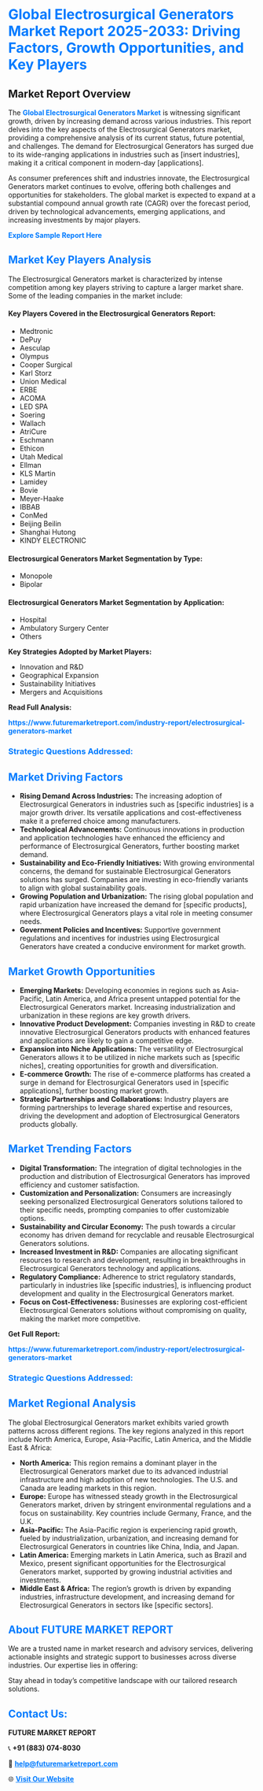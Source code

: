 <h1 style="color: #007BFF;">Global Electrosurgical Generators Market Report 2025-2033: Driving Factors, Growth Opportunities, and Key Players</h1>

<section id="overview">
<h2>Market Report Overview</h2>
<p>The <a href="https://www.futuremarketreport.com/industry-report/electrosurgical-generators-market" style="color: #007BFF; text-decoration: none;"><strong>Global Electrosurgical Generators Market</strong></a> is witnessing significant growth, driven by increasing demand across various industries. This report delves into the key aspects of the Electrosurgical Generators market, providing a comprehensive analysis of its current status, future potential, and challenges. The demand for Electrosurgical Generators has surged due to its wide-ranging applications in industries such as [insert industries], making it a critical component in modern-day [applications].</p>
<p>As consumer preferences shift and industries innovate, the Electrosurgical Generators market continues to evolve, offering both challenges and opportunities for stakeholders. The global market is expected to expand at a substantial compound annual growth rate (CAGR) over the forecast period, driven by technological advancements, emerging applications, and increasing investments by major players.</p>
</section>

<section id="overview">
<p><a href="https://www.futuremarketreport.com/request-sample/reportId=26454" style="color: #007BFF; text-decoration: none;"><strong>Explore Sample Report Here</strong></a></p>
</section>

<section id="key-players">
<h2 style="color: #007BFF;">Market Key Players Analysis</h2>
<p>The Electrosurgical Generators market is characterized by intense competition among key players striving to capture a larger market share. Some of the leading companies in the market include:</p>
<h4>Key Players Covered in the Electrosurgical Generators Report:</h4>
<ul><li>Medtronic</li><li>DePuy</li><li>Aesculap</li><li>Olympus</li><li>Cooper Surgical</li><li>Karl Storz</li><li>Union Medical</li><li>ERBE</li><li>ACOMA</li><li>LED SPA</li><li>Soering</li><li>Wallach</li><li>AtriCure</li><li>Eschmann</li><li>Ethicon</li><li>Utah Medical</li><li>Ellman</li><li>KLS Martin</li><li>Lamidey</li><li>Bovie</li><li>Meyer-Haake</li><li>IBBAB</li><li>ConMed</li><li>Beijing Beilin</li><li>Shanghai Hutong</li><li>KINDY ELECTRONIC</li></ul>
<h4>Electrosurgical Generators Market Segmentation by Type:</h4>
<ul><li>Monopole</li><li>Bipolar</li></ul>

<h4>Electrosurgical Generators Market Segmentation by Application:</h4>
<ul><li>Hospital</li><li>Ambulatory Surgery Center</li><li>Others</li></ul>
<p><strong>Key Strategies Adopted by Market Players:</strong></p>
<ul>
<li>Innovation and R&D</li>
<li>Geographical Expansion</li>
<li>Sustainability Initiatives</li>
<li>Mergers and Acquisitions</li>
</ul>
</section>

<section>
<p><strong>Read Full Analysis: </strong></p><a href="https://www.futuremarketreport.com/industry-report/electrosurgical-generators-market" style="color: #007BFF; text-decoration: none;"><strong>https://www.futuremarketreport.com/industry-report/electrosurgical-generators-market</strong></a>
<h3 style="color: #007BFF;">Strategic Questions Addressed:</h3>
</section>

<section id="driving-factors">
<h2 style="color: #007BFF;">Market Driving Factors</h2>
<ul>
<li><strong>Rising Demand Across Industries:</strong> The increasing adoption of Electrosurgical Generators in industries such as [specific industries] is a major growth driver. Its versatile applications and cost-effectiveness make it a preferred choice among manufacturers.</li>
<li><strong>Technological Advancements:</strong> Continuous innovations in production and application technologies have enhanced the efficiency and performance of Electrosurgical Generators, further boosting market demand.</li>
<li><strong>Sustainability and Eco-Friendly Initiatives:</strong> With growing environmental concerns, the demand for sustainable Electrosurgical Generators solutions has surged. Companies are investing in eco-friendly variants to align with global sustainability goals.</li>
<li><strong>Growing Population and Urbanization:</strong> The rising global population and rapid urbanization have increased the demand for [specific products], where Electrosurgical Generators plays a vital role in meeting consumer needs.</li>
<li><strong>Government Policies and Incentives:</strong> Supportive government regulations and incentives for industries using Electrosurgical Generators have created a conducive environment for market growth.</li>
</ul>
</section>

<section id="growth-opportunities">
<h2 style="color: #007BFF;">Market Growth Opportunities</h2>
<ul>
<li><strong>Emerging Markets:</strong> Developing economies in regions such as Asia-Pacific, Latin America, and Africa present untapped potential for the Electrosurgical Generators market. Increasing industrialization and urbanization in these regions are key growth drivers.</li>
<li><strong>Innovative Product Development:</strong> Companies investing in R&D to create innovative Electrosurgical Generators products with enhanced features and applications are likely to gain a competitive edge.</li>
<li><strong>Expansion into Niche Applications:</strong> The versatility of Electrosurgical Generators allows it to be utilized in niche markets such as [specific niches], creating opportunities for growth and diversification.</li>
<li><strong>E-commerce Growth:</strong> The rise of e-commerce platforms has created a surge in demand for Electrosurgical Generators used in [specific applications], further boosting market growth.</li>
<li><strong>Strategic Partnerships and Collaborations:</strong> Industry players are forming partnerships to leverage shared expertise and resources, driving the development and adoption of Electrosurgical Generators products globally.</li>
</ul>
</section>

<section id="trending-factors">
<h2 style="color: #007BFF;">Market Trending Factors</h2>
<ul>
<li><strong>Digital Transformation:</strong> The integration of digital technologies in the production and distribution of Electrosurgical Generators has improved efficiency and customer satisfaction.</li>
<li><strong>Customization and Personalization:</strong> Consumers are increasingly seeking personalized Electrosurgical Generators solutions tailored to their specific needs, prompting companies to offer customizable options.</li>
<li><strong>Sustainability and Circular Economy:</strong> The push towards a circular economy has driven demand for recyclable and reusable Electrosurgical Generators solutions.</li>
<li><strong>Increased Investment in R&D:</strong> Companies are allocating significant resources to research and development, resulting in breakthroughs in Electrosurgical Generators technology and applications.</li>
<li><strong>Regulatory Compliance:</strong> Adherence to strict regulatory standards, particularly in industries like [specific industries], is influencing product development and quality in the Electrosurgical Generators market.</li>
<li><strong>Focus on Cost-Effectiveness:</strong> Businesses are exploring cost-efficient Electrosurgical Generators solutions without compromising on quality, making the market more competitive.</li>
</ul>
</section>

<section>
<p><strong>Get Full Report: </strong></p><a href="https://www.futuremarketreport.com/industry-report/electrosurgical-generators-market" style="color: #007BFF; text-decoration: none;"><strong>https://www.futuremarketreport.com/industry-report/electrosurgical-generators-market</strong></a>
<h3 style="color: #007BFF;">Strategic Questions Addressed:</h3>
</section>


<section id="regional-analysis">
<h2 style="color: #007BFF;">Market Regional Analysis</h2>
<p>The global Electrosurgical Generators market exhibits varied growth patterns across different regions. The key regions analyzed in this report include North America, Europe, Asia-Pacific, Latin America, and the Middle East & Africa:</p>
<ul>
<li><strong>North America:</strong> This region remains a dominant player in the Electrosurgical Generators market due to its advanced industrial infrastructure and high adoption of new technologies. The U.S. and Canada are leading markets in this region.</li>
<li><strong>Europe:</strong> Europe has witnessed steady growth in the Electrosurgical Generators market, driven by stringent environmental regulations and a focus on sustainability. Key countries include Germany, France, and the U.K.</li>
<li><strong>Asia-Pacific:</strong> The Asia-Pacific region is experiencing rapid growth, fueled by industrialization, urbanization, and increasing demand for Electrosurgical Generators in countries like China, India, and Japan.</li>
<li><strong>Latin America:</strong> Emerging markets in Latin America, such as Brazil and Mexico, present significant opportunities for the Electrosurgical Generators market, supported by growing industrial activities and investments.</li>
<li><strong>Middle East & Africa:</strong> The region’s growth is driven by expanding industries, infrastructure development, and increasing demand for Electrosurgical Generators in sectors like [specific sectors].</li>
</ul>
</section>

<footer>
<h2 style="color: #007BFF;">About FUTURE MARKET REPORT</h2>
<p>We are a trusted name in market research and advisory services, delivering actionable insights and strategic support to businesses across diverse industries. Our expertise lies in offering:</p>

<p>Stay ahead in today’s competitive landscape with our tailored research solutions.</p>

<h2 style="color: #007BFF;">Contact Us:</h2>
<p><strong>FUTURE MARKET REPORT</strong></p>
<p>📞 <strong>+91 (883) 074-8030</strong></p>
<p>📧 <strong><a href="mailto:help@futuremarketreport.com" style="color: #007BFF;">help@futuremarketreport.com</a></strong></p>
<p>🌐 <strong><a href="https://www.futuremarketreport.com/" style="color: #007BFF;">Visit Our Website</a></strong></p>
</footer>
